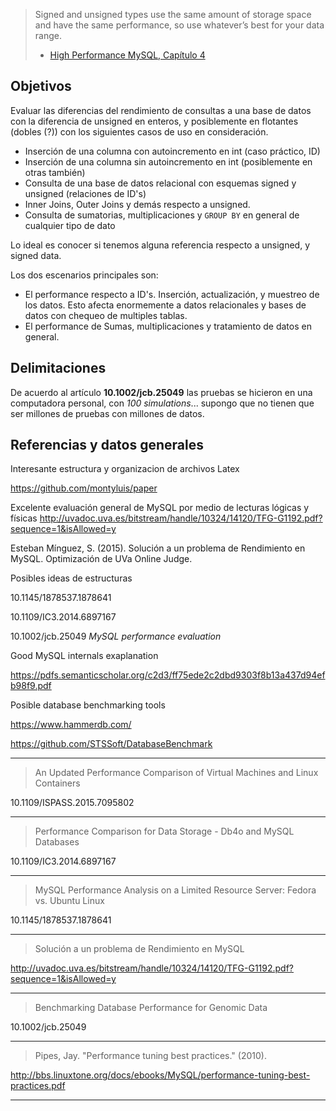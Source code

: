 > Signed and unsigned types use the same amount of storage space and have the same performance, so use whatever’s best for your data range.
>
> - [High Performance MySQL, Capítulo 4](https://www.oreilly.com/library/view/high-performance-mysql/9781449332471/ch04.html)

## Objetivos
Evaluar las diferencias del rendimiento de consultas a una base de datos con la diferencia de unsigned en enteros, y posiblemente en flotantes (dobles (?)) con los siguientes casos de uso en consideración.

- Inserción de una columna con autoincremento en int  (caso práctico, ID)
- Inserción de una columna sin autoincremento en int (posiblemente en otras también)
- Consulta de una base de datos relacional con esquemas signed y unsigned (relaciones de ID's)
- Inner Joins, Outer Joins y demás respecto a unsigned.
- Consulta de sumatorias, multiplicaciones y `GROUP BY` en general de cualquier tipo de dato

Lo ideal es conocer si tenemos alguna referencia respecto a unsigned, y signed data.

Los dos escenarios principales son:
- El performance respecto a ID's. Inserción, actualización, y muestreo de los datos. Esto afecta enormemente a datos relacionales y bases de datos con chequeo de multiples tablas.
- El performance de Sumas, multiplicaciones y tratamiento de datos en general.


## Delimitaciones

De acuerdo al artículo **10.1002/jcb.25049** las pruebas se hicieron en una computadora personal, con *100 simulations*... supongo que no tienen que ser millones de pruebas con millones de datos.

## Referencias y datos generales

Interesante estructura y organizacion de archivos Latex

https://github.com/montyluis/paper


Excelente evaluación general de MySQL por medio de lecturas lógicas y físicas
http://uvadoc.uva.es/bitstream/handle/10324/14120/TFG-G1192.pdf?sequence=1&isAllowed=y

Esteban Mínguez, S. (2015). Solución a un problema de Rendimiento en MySQL. Optimización de UVa Online Judge.


Posibles ideas de estructuras

10.1145/1878537.1878641

10.1109/IC3.2014.6897167

10.1002/jcb.25049 *MySQL performance evaluation*

Good MySQL internals exaplanation

https://pdfs.semanticscholar.org/c2d3/ff75ede2c2dbd9303f8b13a437d94efb98f9.pdf

Posible database benchmarking tools

https://www.hammerdb.com/

https://github.com/STSSoft/DatabaseBenchmark


---

> An Updated Performance Comparison of Virtual Machines and Linux Containers

10.1109/ISPASS.2015.7095802

---

> Performance Comparison for Data Storage - Db4o and MySQL Databases 

10.1109/IC3.2014.6897167

---

> MySQL Performance Analysis on a Limited Resource Server:  Fedora vs. Ubuntu Linux 

10.1145/1878537.1878641

---

> Solución a un problema de Rendimiento en MySQL

http://uvadoc.uva.es/bitstream/handle/10324/14120/TFG-G1192.pdf?sequence=1&isAllowed=y

---

> Benchmarking Database Performance for Genomic Data

10.1002/jcb.25049

---

> Pipes, Jay. "Performance tuning best practices." (2010).

http://bbs.linuxtone.org/docs/ebooks/MySQL/performance-tuning-best-practices.pdf

---
